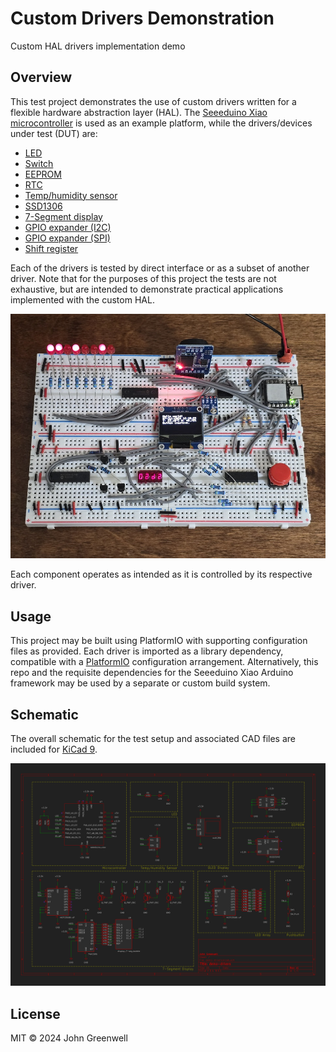 # Custom Drivers Demonstration

Custom HAL drivers implementation demo

## Overview

This test project demonstrates the use of custom drivers written for a flexible hardware abstraction layer (HAL). The [Seeeduino Xiao microcontroller](https://wiki.seeedstudio.com/Seeeduino-XIAO/) is used as an example platform, while the drivers/devices under test (DUT) are:

* [LED](https://github.com/johnmgreenwell/led)
* [Switch](https://github.com/johnmgreenwell/switch)
* [EEPROM](https://github.com/johnmgreenwell/at24cxx)
* [RTC](https://github.com/johnmgreenwell/ds3232)
* [Temp/humidity sensor](https://github.com/johnmgreenwell/htu21d)
* [SSD1306](https://github.com/johnmgreenwell/ssd1306)
* [7-Segment display](https://github.com/johnmgreenwell/micro7seg)
* [GPIO expander (I2C)](https://github.com/johnmgreenwell/mcp23008)
* [GPIO expander (SPI)](https://github.com/johnmgreenwell/mcp23s08)
* [Shift register](https://github.com/johnmgreenwell/shift-register)

Each of the drivers is tested by direct interface or as a subset of another driver. Note that for the purposes of this project the tests are not exhaustive, but are intended to demonstrate practical applications implemented with the custom HAL.

![Demo Drivers Breadboard Photo](images/demo-drivers-breadboard.jpg)

Each component operates as intended as it is controlled by its respective driver.

## Usage

This project may be built using PlatformIO with supporting configuration files as provided. Each driver is imported as a library dependency, compatible with a [PlatformIO](https://platformio.org/) configuration arrangement. Alternatively, this repo and the requisite dependencies for the Seeeduino Xiao Arduino framework may be used by a separate or custom build system.

## Schematic

The overall schematic for the test setup and associated CAD files are included for [KiCad 9](https://www.kicad.org/).

![Demo Drivers Schematic](images/demo-drivers-schematic.png)

## License

MIT © 2024 John Greenwell
